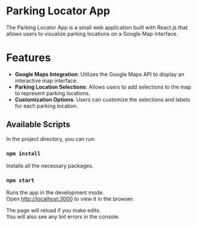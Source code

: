 # Parking Locator App

The Parking Locator App is a small web application built with React.js that allows users to visualize parking locations on a Google Map interface.

# Features

- **Google Maps Integration**: Utilizes the Google Maps API to display an interactive map interface.
- **Parking Location Selections**: Allows users to add selections to the map to represent parking locations.
- **Customization Options**: Users can customize the selections and labels for each parking location.

## Available Scripts

In the project directory, you can run:

### `npm install`
Installs all the necessary packages.

### `npm start`

Runs the app in the development mode.\
Open [http://localhost:3000](http://localhost:3000) to view it in the browser.

The page will reload if you make edits.\
You will also see any lint errors in the console.
